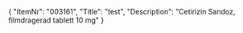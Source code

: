 {
  "ItemNr": "003161",
  "Title": "test",
  "Description": "Cetirizin Sandoz, filmdragerad tablett 10 mg"
}